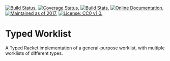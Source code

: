 [![Build Status,](https://img.shields.io/travis/jsmaniac/typed-worklist/master.svg)](https://travis-ci.org/jsmaniac/typed-worklist)
[![Coverage Status,](https://img.shields.io/codecov/c/github/jsmaniac/typed-worklist/master.svg)](https://codecov.io/gh/jsmaniac/typed-worklist)
[![Build Stats,](https://img.shields.io/badge/build-stats-blue.svg)](http://jsmaniac.github.io/travis-stats/#jsmaniac/typed-worklist)
[![Online Documentation.](https://img.shields.io/badge/docs-online-blue.svg)](http://docs.racket-lang.org/typed-worklist/)
[![Maintained as of 2017,](https://img.shields.io/maintenance/yes/2017.svg)](https://github.com/jsmaniac/typed-worklist/issues)
[![License: CC0 v1.0.](https://img.shields.io/badge/license-CC0-blue.svg)](https://creativecommons.org/publicdomain/zero/1.0/)

Typed Worklist
==============

A Typed Racket implementation of a general-purpose worklist, with multiple worklists of different types.